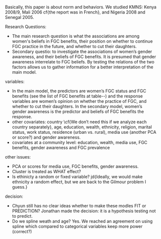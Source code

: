 
Basically, this paper is about norm and behaviors.
We studied KMNS: Kenya 2008/9, Mali 2006 cf{the report was in French}, and Nigeria 2008 and Senegal 2005.

Research Questions:

+ The main research question is what the associations are among women's beliefs in FGC benefits, their position on whether to continue FGC practice in the future, and whether to cut their daughters.
+ Secondary questio:  to investigate the associations of women’s gender awareness, and their beliefs of FGC benefits.  It is presumed that gender awareness interrelate to FGC beliefs.  By testing the relations of the two factors allows us to gather information for a better interpretation of the main model.

variables:
+ In the main model, the predictors are women’s FGC status and FGC benefits  (see the list of FGC benefits at table--) and the response variables are women’s opinion on whether the practice of FGC, and whether to cut their daughters.  In the secondary model, women’s gender awareness is the predictor and beliefs of FGC benefits the response.
+ other covariates:  country \cf{We don’t need this if we analyze each country separately}, age, education, wealth, ethnicity, religion, marital status, work status, residence (urban vs. rural), media use (another PCA or score?) and gender awareness.
+ covariates at a community level:  education, wealth, media use, FGC benefits, gender awareness and FGC prevalence

other issues:
+ PCA or scores for media use, FGC benefits, gender awareness.
+ Cluster is treated as WHAT effect?
+ Is ethinicty a random or fixed variable? jd{Ideally, we would make ethnicity a random effect, but we are back to the Gilmour problem I guess.}


decision:
+ Chyun still has no clear ideas whether to make these modles FIT or PREDICTION?  Jonathan made the decision:  it is a hypothesis testing not to predict.
+ Do we spline weath and age?  Yes.  We reached an agreement on using spline which compared to categorical variables keep more power (correct?)


